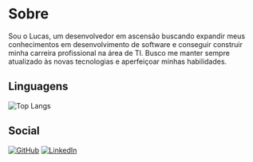 # Sobre
Sou o Lucas, um desenvolvedor em ascensão buscando expandir meus conhecimentos em desenvolvimento de software e conseguir construir minha carreira profissional na área de TI. Busco me manter sempre atualizado às novas tecnologias e aperfeiçoar minhas habilidades.

## Linguagens
![Top Langs](https://github-readme-stats-git-masterrstaa-rickstaa.vercel.app/api/top-langs/?username=LucasAVS242&layout=compact&bg_color=000&border_color=30A3DC&title_color=E94D5F&text_color=FFF)

## Social
[![GitHub](https://img.shields.io/badge/GitHub-100000?style=for-the-badge&logo=github&logoColor=white)](https://github.com/LucasAVS242) 
[![LinkedIn](https://img.shields.io/badge/LinkedIn-0077B5?style=for-the-badge&logo=linkedin&logoColor=white)](https://www.linkedin.com/in/lucas-alberto-venturini-soares/)
